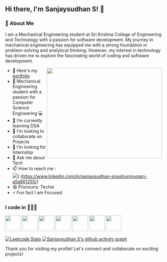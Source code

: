 ## Hi there, I'm Sanjaysudhan S! 👋

### 🚀 About Me
I am a Mechanical Engineering student at Sri Krishna College of Engineering and Technology with a passion for software development. My journey in mechanical engineering has equipped me with a strong foundation in problem-solving and analytical thinking. However, my interest in technology has driven me to explore the fascinating world of coding and software development.


<img align="right" width="370" height="290" src="https://imarticus.org/blog/wp-content/uploads/2020/09/rt.gif">

- 🔭 Here's my [portfolio](https://sanjaysudhan.netlify.app)     
- 🔧  Mechanical Engineering student with a passion for Computer Science Engineering 💻            
- 🌱 I’m currently learning DSA
- 👯 I’m looking to collaborate on Projects
- 🤔 I’m looking for Internship
- 💬 Ask me about Tech
- 📫 How to reach me :
<br /> <img src="https://img.shields.io/badge/LinkedIn-0077B5?style=for-the-badge&logo=linkedin&logoColor=white" />] (https://www.linkedin.com/in/sanjaysudhan-sivashunmugam-a5a901255/)
- 😄 Pronouns: Techie
- ⚡ Fun fact I am Focused


### I code in 🧑🏾‍💻
<img height="50" width="50" src="https://img.icons8.com/color/48/000000/java-coffee-cup-logo.png" /> <img height="50" width="50" src="https://img.icons8.com/color/48/000000/html-5.png" />  <img height="50" width="50" src="https://img.icons8.com/color/48/000000/css3.png" /> <img height="50" width="50" src="https://img.icons8.com/color/48/000000/bootstrap.png" />
<img height="50" width="50" src="https://img.icons8.com/color/48/000000/python.png" /> <img height="50" width="50" src="https://img.icons8.com/color/48/000000/c-plus-plus-logo.png" /> 
<img height="50" width="50" src="https://img.icons8.com/color/48/000000/javascript.png"/>



[![Leetcode Stats](https://leetcard.jacoblin.cool/SanjaysudhanS?theme=dark&font=Brygada%201918&ext=heatmap)](https://leetcode.com/u/SanjaysudhanS)
[![Sanjaysudhan S's github activity graph](https://github-readme-activity-graph.vercel.app/graph?username=SanjaysudhanSivashunmugam&bg_color=000000&color=ffffff&line=04ff00&point=ffffff&area=true&hide_border=true)](https://github.com/SanjaysudhanSivashunmugam)


Thank you for visiting my profile! Let's connect and collaborate on exciting projects!
